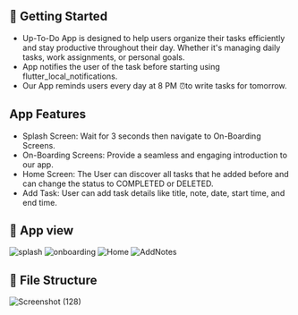 ## 🚀 Getting Started
  - Up-To-Do App is designed to help users organize their tasks efficiently and stay productive throughout their day.
    Whether it's managing daily tasks, work assignments, or personal goals.
  - App notifies the user of the task before starting using flutter_local_notifications.
  - Our App reminds users every day at 8 PM ⏰to write tasks for tomorrow.
## App Features
  - Splash Screen: Wait for 3 seconds then navigate to On-Boarding Screens.
  - On-Boarding Screens: Provide a seamless and engaging introduction to our app.
  - Home Screen: The User can discover all tasks that he added before and can change the status to COMPLETED or DELETED.
  - Add Task: User can add task details like title, note, date, start time, and end time.
## 📱 App view
![splash](https://github.com/user-attachments/assets/431908d3-f35d-4816-ada0-8138bb3adb24)
![onboarding](https://github.com/user-attachments/assets/f8654496-649a-4e3e-bbde-ccff8e5240c2)
![Home](https://github.com/user-attachments/assets/87fdce88-669b-4e6a-b069-8a3d1f13dffa)
![AddNotes](https://github.com/user-attachments/assets/ff3355cd-3ab7-40e0-81f3-4fa41becd0db)
## 📁 File Structure
![Screenshot (128)](https://github.com/user-attachments/assets/d1913014-daf3-4e8e-86e6-ba3be4f1fee7)
